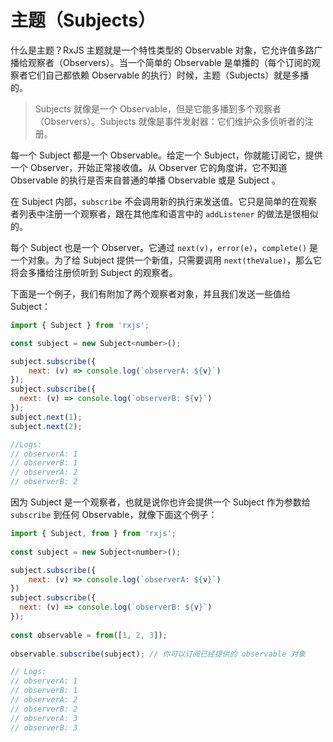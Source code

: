 # 主题（Subjects）

什么是主题？RxJS 主题就是一个特性类型的 Observable 对象，它允许值多路广播给观察者（Observers）。当一个简单的 Observable 是单播的（每个订阅的观察者它们自己都依赖 Observable 的执行）时候，主题（Subjects）就是多播的。

> Subjects 就像是一个 Observable，但是它能多播到多个观察者（Observers）。Subjects 就像是事件发射器：它们维护众多侦听者的注册。

每一个 Subject 都是一个 Observable。给定一个 Subject，你就能订阅它，提供一个 Observer，开始正常接收值。从 Observer 它的角度讲，它不知道 Observable 的执行是否来自普通的单播 Observable 或是 Subject 。

在 Subject 内部，`subscribe` 不会调用新的执行来发送值。它只是简单的在观察者列表中注册一个观察者，跟在其他库和语言中的 `addListener` 的做法是很相似的。

每个 Subject 也是一个 Observer。它通过 `next(v)`，`error(e)`，`complete()` 是一个对象。为了给 Subject 提供一个新值，只需要调用 `next(theValue)`，那么它将会多播给注册侦听到 Subject 的观察者。

下面是一个例子，我们有附加了两个观察者对象，并且我们发送一些值给 Subject：

```javascript
import { Subject } from 'rxjs';

const subject = new Subject<number>();

subject.subscribe({
    next: (v) => console.log(`observerA: ${v}`)
});
subject.subscribe({
  next: (v) => console.log(`observerB: ${v}`)
});
subject.next(1);
subject.next(2);

//Logs:
// observerA: 1
// observerB: 1
// observerA: 2
// observerB: 2

```

因为 Subject 是一个观察者，也就是说你也许会提供一个 Subject 作为参数给 `subscribe` 到任何 Observable，就像下面这个例子：

```javascript
import { Subject, from } from 'rxjs';
 
const subject = new Subject<number>();

subject.subscribe({
    next: (v) => console.log(`observerA: ${v}`)
})
subject.subscribe({
  next: (v) => console.log(`observerB: ${v}`)
});
 
const observable = from([1, 2, 3]);
 
observable.subscribe(subject); // 你可以订阅已经提供的 observable 对象

// Logs:
// observerA: 1
// observerB: 1
// observerA: 2
// observerB: 2
// observerA: 3
// observerB: 3
```

